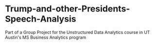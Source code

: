 # Trump-and-other-Presidents-Speech-Analysis
Part of a Group Project for the Unstructured Data Analytics course in UT Austin's MS Business Analytics program
